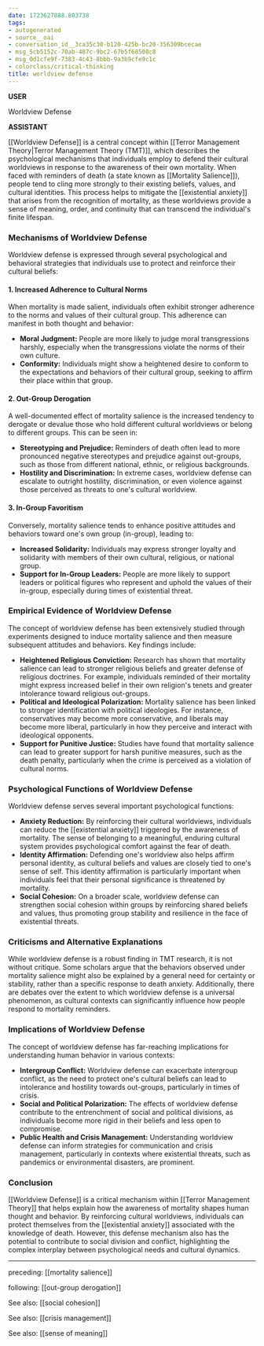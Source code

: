 ```yaml
---
date: 1723627888.803738
tags:
- autogenerated
- source__oai
- conversation_id__3ca35c30-b120-425b-bc20-356309bcecae
- msg_5cb5152c-70ab-487c-9bc2-67b5f68508c8
- msg_0d1cfe9f-7383-4c43-8bbb-9a3b9cfe9c1c
- colorclass/critical-thinking
title: worldview defense
---
```


**USER**

Worldview Defense


**ASSISTANT**

[[Worldview Defense]] is a central concept within [[Terror Management Theory|Terror Management Theory (TMT)]], which describes the psychological mechanisms that individuals employ to defend their cultural worldviews in response to the awareness of their own mortality. When faced with reminders of death (a state known as [[Mortality Salience]]), people tend to cling more strongly to their existing beliefs, values, and cultural identities. This process helps to mitigate the [[existential anxiety]] that arises from the recognition of mortality, as these worldviews provide a sense of meaning, order, and continuity that can transcend the individual's finite lifespan.

### Mechanisms of Worldview Defense

Worldview defense is expressed through several psychological and behavioral strategies that individuals use to protect and reinforce their cultural beliefs:

#### 1. **Increased Adherence to Cultural Norms**
When mortality is made salient, individuals often exhibit stronger adherence to the norms and values of their cultural group. This adherence can manifest in both thought and behavior:

- **Moral Judgment:** People are more likely to judge moral transgressions harshly, especially when the transgressions violate the norms of their own culture.
- **Conformity:** Individuals might show a heightened desire to conform to the expectations and behaviors of their cultural group, seeking to affirm their place within that group.

#### 2. **Out-Group Derogation**
A well-documented effect of mortality salience is the increased tendency to derogate or devalue those who hold different cultural worldviews or belong to different groups. This can be seen in:

- **Stereotyping and Prejudice:** Reminders of death often lead to more pronounced negative stereotypes and prejudice against out-groups, such as those from different national, ethnic, or religious backgrounds.
- **Hostility and Discrimination:** In extreme cases, worldview defense can escalate to outright hostility, discrimination, or even violence against those perceived as threats to one's cultural worldview.

#### 3. **In-Group Favoritism**
Conversely, mortality salience tends to enhance positive attitudes and behaviors toward one's own group (in-group), leading to:

- **Increased Solidarity:** Individuals may express stronger loyalty and solidarity with members of their own cultural, religious, or national group.
- **Support for In-Group Leaders:** People are more likely to support leaders or political figures who represent and uphold the values of their in-group, especially during times of existential threat.

### Empirical Evidence of Worldview Defense

The concept of worldview defense has been extensively studied through experiments designed to induce mortality salience and then measure subsequent attitudes and behaviors. Key findings include:

- **Heightened Religious Conviction:** Research has shown that mortality salience can lead to stronger religious beliefs and greater defense of religious doctrines. For example, individuals reminded of their mortality might express increased belief in their own religion's tenets and greater intolerance toward religious out-groups.
- **Political and Ideological Polarization:** Mortality salience has been linked to stronger identification with political ideologies. For instance, conservatives may become more conservative, and liberals may become more liberal, particularly in how they perceive and interact with ideological opponents.
- **Support for Punitive Justice:** Studies have found that mortality salience can lead to greater support for harsh punitive measures, such as the death penalty, particularly when the crime is perceived as a violation of cultural norms.

### Psychological Functions of Worldview Defense

Worldview defense serves several important psychological functions:

- **Anxiety Reduction:** By reinforcing their cultural worldviews, individuals can reduce the [[existential anxiety]] triggered by the awareness of mortality. The sense of belonging to a meaningful, enduring cultural system provides psychological comfort against the fear of death.
- **Identity Affirmation:** Defending one's worldview also helps affirm personal identity, as cultural beliefs and values are closely tied to one's sense of self. This identity affirmation is particularly important when individuals feel that their personal significance is threatened by mortality.
- **Social Cohesion:** On a broader scale, worldview defense can strengthen social cohesion within groups by reinforcing shared beliefs and values, thus promoting group stability and resilience in the face of existential threats.

### Criticisms and Alternative Explanations

While worldview defense is a robust finding in TMT research, it is not without critique. Some scholars argue that the behaviors observed under mortality salience might also be explained by a general need for certainty or stability, rather than a specific response to death anxiety. Additionally, there are debates over the extent to which worldview defense is a universal phenomenon, as cultural contexts can significantly influence how people respond to mortality reminders.

### Implications of Worldview Defense

The concept of worldview defense has far-reaching implications for understanding human behavior in various contexts:

- **Intergroup Conflict:** Worldview defense can exacerbate intergroup conflict, as the need to protect one's cultural beliefs can lead to intolerance and hostility towards out-groups, particularly in times of crisis.
- **Social and Political Polarization:** The effects of worldview defense contribute to the entrenchment of social and political divisions, as individuals become more rigid in their beliefs and less open to compromise.
- **Public Health and Crisis Management:** Understanding worldview defense can inform strategies for communication and crisis management, particularly in contexts where existential threats, such as pandemics or environmental disasters, are prominent.

### Conclusion

[[Worldview Defense]] is a critical mechanism within [[Terror Management Theory]] that helps explain how the awareness of mortality shapes human thought and behavior. By reinforcing cultural worldviews, individuals can protect themselves from the [[existential anxiety]] associated with the knowledge of death. However, this defense mechanism also has the potential to contribute to social division and conflict, highlighting the complex interplay between psychological needs and cultural dynamics.


---

preceding: [[mortality salience]]  


following: [[out-group derogation]]

See also: [[social cohesion]]


See also: [[crisis management]]


See also: [[sense of meaning]]